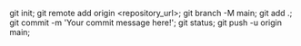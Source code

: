 git init; 
git remote add origin <repository_url>; 
git branch -M main; 
git add .; 
git commit -m 'Your commit message here!'; 
git status; 
git push -u origin main; 